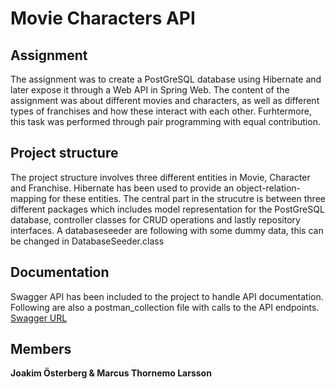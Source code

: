 # Movie Characters API

## Assignment

The assignment was to create a PostGreSQL database using Hibernate and later expose it through a Web API in Spring Web. The content of the assignment was about different movies and characters, as well as different types of franchises and how these interact with each other. Furhtermore, this task was performed through pair programming with equal contribution. 

## Project structure

The project structure involves three different entities in Movie, Character and Franchise. Hibernate has been used to provide an object-relation-mapping for these entities. The central part in the strucutre is between three different packages which includes model representation for the PostGreSQL database, controller classes for CRUD operations and lastly repository interfaces. A databaseseeder are following with some dummy data, this can be changed in DatabaseSeeder.class

## Documentation
Swagger API has been included to the project to handle API documentation. Following are also a postman_collection file with calls to the API endpoints. [Swagger URL](http://localhost:8080/swagger-ui.html)

## Members
**Joakim Österberg & Marcus Thornemo Larsson**
